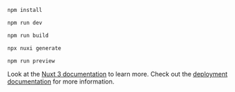 ```bash
npm install
```

```bash
npm run dev
```

```bash
npm run build
```
```bash
npx nuxi generate
```

```bash
npm run preview
```

Look at the [Nuxt 3 documentation](https://nuxt.com/docs/getting-started/introduction) to learn more.
Check out the [deployment documentation](https://nuxt.com/docs/getting-started/deployment) for more information.
